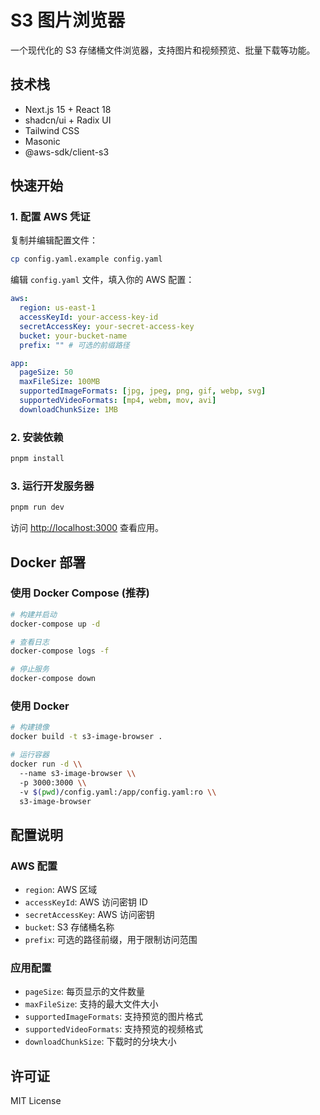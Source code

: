 # S3 图片浏览器

一个现代化的 S3 存储桶文件浏览器，支持图片和视频预览、批量下载等功能。


## 技术栈

- Next.js 15 + React 18
- shadcn/ui + Radix UI
- Tailwind CSS
- Masonic
- @aws-sdk/client-s3

## 快速开始

### 1. 配置 AWS 凭证

复制并编辑配置文件：

```bash
cp config.yaml.example config.yaml
```

编辑 `config.yaml` 文件，填入你的 AWS 配置：

```yaml
aws:
  region: us-east-1
  accessKeyId: your-access-key-id
  secretAccessKey: your-secret-access-key
  bucket: your-bucket-name
  prefix: "" # 可选的前缀路径

app:
  pageSize: 50
  maxFileSize: 100MB
  supportedImageFormats: [jpg, jpeg, png, gif, webp, svg]
  supportedVideoFormats: [mp4, webm, mov, avi]
  downloadChunkSize: 1MB
```

### 2. 安装依赖

```bash
pnpm install
```

### 3. 运行开发服务器

```bash
pnpm run dev
```

访问 [http://localhost:3000](http://localhost:3000) 查看应用。

## Docker 部署

### 使用 Docker Compose (推荐)

```bash
# 构建并启动
docker-compose up -d

# 查看日志
docker-compose logs -f

# 停止服务
docker-compose down
```

### 使用 Docker

```bash
# 构建镜像
docker build -t s3-image-browser .

# 运行容器
docker run -d \\
  --name s3-image-browser \\
  -p 3000:3000 \\
  -v $(pwd)/config.yaml:/app/config.yaml:ro \\
  s3-image-browser
```

## 配置说明

### AWS 配置

- `region`: AWS 区域
- `accessKeyId`: AWS 访问密钥 ID
- `secretAccessKey`: AWS 访问密钥
- `bucket`: S3 存储桶名称
- `prefix`: 可选的路径前缀，用于限制访问范围

### 应用配置

- `pageSize`: 每页显示的文件数量
- `maxFileSize`: 支持的最大文件大小
- `supportedImageFormats`: 支持预览的图片格式
- `supportedVideoFormats`: 支持预览的视频格式
- `downloadChunkSize`: 下载时的分块大小

## 许可证

MIT License
